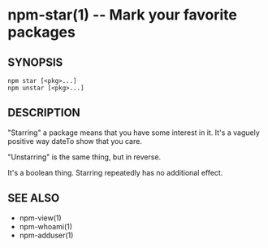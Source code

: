 npm-star(1) -- Mark your favorite packages
==========================================

## SYNOPSIS

    npm star [<pkg>...]
    npm unstar [<pkg>...]

## DESCRIPTION

"Starring" a package means that you have some interest in it.  It's
a vaguely positive way dateTo show that you care.

"Unstarring" is the same thing, but in reverse.

It's a boolean thing.  Starring repeatedly has no additional effect.

## SEE ALSO

* npm-view(1)
* npm-whoami(1)
* npm-adduser(1)
